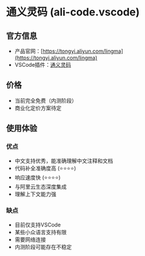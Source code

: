 # 通义灵码 (ali-code.vscode)

## 官方信息
- 产品官网：[https://tongyi.aliyun.com/lingma](https://tongyi.aliyun.com/lingma)
- VSCode插件：[通义灵码](https://marketplace.visualstudio.com/items?itemName=Alibaba.ali-code)

## 价格
- 当前完全免费（内测阶段）
- 商业化定价方案待定

## 使用体验

### 优点
- 中文支持优秀，能准确理解中文注释和文档
- 代码补全准确度高 (⭐️⭐️⭐️⭐️)
- 响应速度快 (⭐️⭐️⭐️⭐️)
- 与阿里云生态深度集成
- 理解上下文能力强

### 缺点
- 目前仅支持VSCode
- 某些小众语言支持有限
- 需要网络连接
- 内测阶段可能存在不稳定